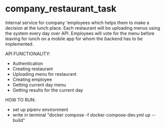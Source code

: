 # company_restaurant_task

Internal service for company 'employees which helps them to
make a decision at the lunch place. Each restaurant will be uploading menus
using the system every day over API.
Employees will vote for the menu before leaving for lunch on a mobile app
for whom the backend has to be implemented.

API FUNCTIONALITY:
- Authentication
- Creating restaurant
- Uploading menu for restaurant 
- Creating employee
- Getting current day menu
- Getting results for the current day

HOW TO RUN:
- set up pipenv environment
- write in terminal "docker compose -f docker-compose-dev.yml up --build"
